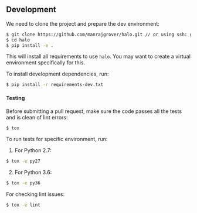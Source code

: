 ## Development

We need to clone the project and prepare the dev environment:

```bash
$ git clone https://github.com/manrajgrover/halo.git // or using ssh: git@github.com:manrajgrover/halo.git
$ cd halo
$ pip install -e .
```

This will install all requirements to use `halo`. You may want to create a virtual environment specifically for this.

To install development dependencies, run:

```bash
$ pip install -r requirements-dev.txt
```

#### Testing
Before submitting a pull request, make sure the code passes all the tests and is clean of lint errors:

```bash
$ tox
```

To run tests for specific environment, run:

1. For Python 2.7:

```bash
$ tox -e py27
```

2. For Python 3.6:

```bash
$ tox -e py36
```

For checking lint issues:

```bash
$ tox -e lint
```
